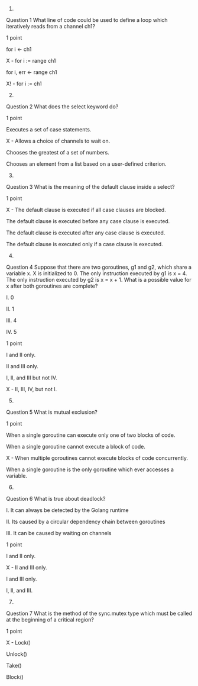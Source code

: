 1.
Question 1
What line of code could be used to define a loop which iteratively reads from a channel ch1?

1 point

for i <- ch1


X - for i := range ch1


for i, err <- range ch1


X! - for i := ch1

2.
Question 2
What does the select keyword do?

1 point

Executes a set of case statements.


X - Allows a choice of channels to wait on.


Chooses the greatest of a set of numbers.


Chooses an element from a list based on a user-defined criterion.

3.
Question 3
What is the meaning of the default clause inside a select?

1 point

X - The default clause is executed if all case clauses are blocked.


The default clause is executed before any case clause is executed.


The default clause is executed after any case clause is executed.


The default clause is executed only if a case clause is executed.

4.
Question 4
Suppose that there are two goroutines, g1 and g2, which share a variable x. X is initialized to 0. The only instruction executed by g1 is  x = 4. The only instruction executed by g2 is x = x + 1. What is a possible value for x after both goroutines are complete?

I.   0

II.   1

III.   4

IV.   5

1 point

I and II only.


II and III only.


I, II, and III but not IV.


X - II, III, IV, but not I.

5.
Question 5
What is mutual exclusion?

1 point

When a single goroutine can execute only one of two blocks of code.


When a single goroutine cannot execute a block of code.


X - When multiple goroutines cannot execute blocks of code concurrently.


When a single goroutine is the only goroutine which ever accesses a variable.

6.
Question 6
What is true about deadlock?

I.   It can always be detected by the Golang runtime

II.   Its caused by a circular dependency chain between goroutines

III.   It can be caused by waiting on channels

1 point

I and II only.


X - II and III only.


I and III only.


I, II, and III.

7.
Question 7
What is the method of the sync.mutex type which must be called at the beginning of a critical region?

1 point

X - Lock()


Unlock()


Take()


Block()
